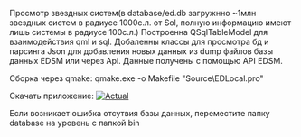 Просмотр звездных систем(в database/ed.db загружнно ~1млн звездных систем в радиусе 1000с.л. от Sol, полную информацию имеют лишь системы в радиусе 100c.л.) Построенна QSqlTableModel для взаимодействия qml и sql. Добаленны классы для просмотра бд и парсинга Json для добавления новых данных из dump файлов базы данных EDSM или через Api. Данные получены с помощью API EDSM.

Сборка через qmake: qmake.exe -o Makefile "Source\EDLocal.pro"

Скачать приложение: [![Actual](https://img.shields.io/badge/Build-0.5-green)](https://github.com/AntKerf/Examples/releases/tag/EDL_0.5)

Если возникает ошибка отсутвия базы данных, переместите папку database на уровень с папкой bin
